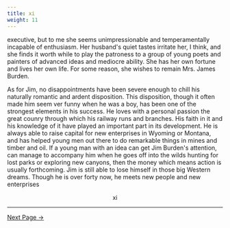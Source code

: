 ```yaml
---
title: xi
weight: 11
---
```


executive, but to me she seems unimpressionable and temperamentally incapable of enthusiasm. Her husband's quiet tastes irritate her, I think, and she finds it worth while to play the patroness to a group of young poets and painters of advanced ideas and mediocre ability. She has her own fortune and lives her own life. For some reason, she wishes to remain Mrs. James Burden.

As for Jim, no disappointments have been severe enough to chill his naturally romantic and ardent disposition. This disposition, though it often made him seem ver funny when he was a boy, has been one of the strongest elements in his success. He loves with a personal passion the great counry through which his railway runs and branches. His faith in it and his knowledge of it have played an important part in its development. He is always able to raise capital for new enterprises in Wyoming or Montana, and has helped young men out there to do remarkable things in mines and timber and oil. If a young man with an idea can get Jim Burden's attention, can manage to accompany him when he goes off into the wilds hunting for lost parks or exploring new canyons, then the money which means action is usually forthcoming. Jim is still able to lose himself in those big Western dreams. Though he is over forty now, he meets new people and new enterprises

<div style="text-align: center">xi</div>

---

[Next Page →](/introduction/xii)